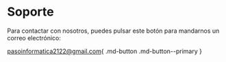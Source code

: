 # Soporte

Para contactar con nosotros, puedes pulsar este botón para mandarnos un correo electrónico:

[pasoinformatica2122@gmail.com](mailto:pasoinformatica2122@gmail.com){ .md-button .md-button--primary }
